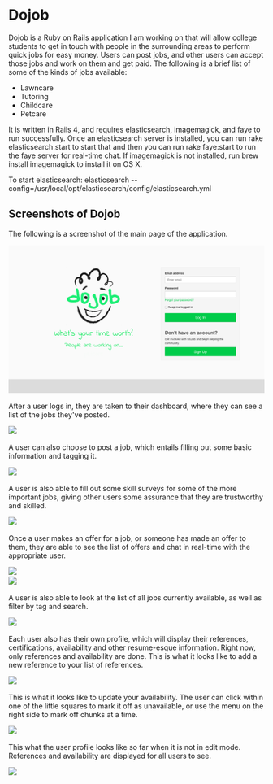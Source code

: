 <h1>Dojob</h1>
<p>Dojob is a Ruby on Rails application I am working on that will allow college students to get in touch with people in the surrounding areas to perform quick jobs for easy money. Users can post jobs, and other users can accept those jobs and work on them and get paid. The following is a brief list of some of the kinds of jobs available:</p>
<ul>
<li>Lawncare</li>
<li>Tutoring</li>
<li>Childcare</li>
<li>Petcare</li>
</ul>

<p>It is written in Rails 4, and requires elasticsearch, imagemagick, and faye to run successfully. Once an elasticsearch server is installed, you can run rake elasticsearch:start to start that and then you can run rake faye:start to run the faye server for real-time chat. If imagemagick is not installed, run brew install imagemagick to install it on OS X.</p>
<p> To start elasticsearch:
elasticsearch --config=/usr/local/opt/elasticsearch/config/elasticsearch.yml
</p>

<h2>Screenshots of Dojob</h2>
<p>The following is a screenshot of the main page of the application.</p>
<img src="./app/assets/images/readme_imgs/main.png">
<br>

<p>After a user logs in, they are taken to their dashboard, where they can see a list of the jobs they've posted.</p>
<img src="./app/assets/images/readme_img/dashboard1.png">
<br>

<p>A user can also choose to post a job, which entails filling out some basic information and tagging it.</p>
<img src="./app/assets/images/readme_img/dashboard2.png">
<br>

<p>A user is also able to fill out some skill surveys for some of the more important jobs, giving other users some assurance that they are trustworthy and skilled.</p>
<img src="./app/assets/images/readme_img/dashboard3.png">
<br>

<p>Once a user makes an offer for a job, or someone has made an offer to them, they are able to see the list of offers and chat in real-time with the appropriate user.</p>
<img src="./app/assets/images/readme_img/offers1.png">
<br>
<img src="./app/assets/images/readme_img/offers2.png">
<br>

<p>A user is also able to look at the list of all jobs currently available, as well as filter by tag and search.</p>
<img src="./app/assets/images/readme_img/jobs.png">
<br>

<p>Each user also has their own profile, which will display their references, certifications, availability and other resume-esque information. Right now, only references and availability are done. This is what it looks like to add a new reference to your list of references.</p>
<img src="./app/assets/images/readme_img/add_refs.png">
<br>

<p>This is what it looks like to update your availability. The user can click within one of the little squares to mark it off as unavailable, or use the menu on the right side to mark off chunks at a time.</p>
<img src="./app/assets/images/readme_img/avail.png">
<br>

<p>This what the user profile looks like so far when it is not in edit mode. References and availability are displayed for all users to see.</p>
<img src="./app/assets/images/readme_img/profile.png">
<br>
